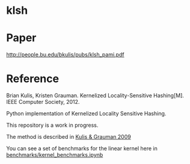 klsh
====
# Paper
http://people.bu.edu/bkulis/pubs/klsh_pami.pdf

# Reference
Brian Kulis, Kristen Grauman. Kernelized Locality-Sensitive Hashing[M]. IEEE Computer Society, 2012.




Python implementation of Kernelized Locality Sensitive Hashing.

This repository is a work in progress.

The method is described in [Kulis & Grauman 2009](http://web.cse.ohio-state.edu/~kulis/klsh/klsh.htm)

You can see a set of benchmarks for the linear kernel here in [benchmarks/kernel_benchmarks.ipynb](http://nbviewer.ipython.org/github/jakevdp/klsh/blob/master/benchmarks/kernel_benchmarks.ipynb)
